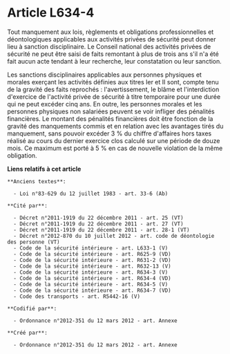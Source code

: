 # Article L634-4

Tout manquement aux lois, règlements et obligations professionnelles et déontologiques applicables aux activités privées de
sécurité peut donner lieu à sanction disciplinaire. Le Conseil national des activités privées de sécurité ne peut être saisi
de faits remontant à plus de trois ans s'il n'a été fait aucun acte tendant à leur recherche, leur constatation ou leur
sanction.

Les sanctions disciplinaires applicables aux personnes physiques et morales exerçant les activités définies aux titres Ier et
II sont, compte tenu de la gravité des faits reprochés : l'avertissement, le blâme et l'interdiction d'exercice de l'activité
privée de sécurité à titre temporaire pour une durée qui ne peut excéder cinq ans. En outre, les personnes morales et les
personnes physiques non salariées peuvent se voir infliger des pénalités financières. Le montant des pénalités financières
doit être fonction de la gravité des manquements commis et en relation avec les avantages tirés du manquement, sans pouvoir
excéder 3 % du chiffre d'affaires hors taxes réalisé au cours du dernier exercice clos calculé sur une période de douze mois.
Ce maximum est porté à 5 % en cas de nouvelle violation de la même obligation.

**Liens relatifs à cet article**

	**Anciens textes**:

	  - Loi n°83-629 du 12 juillet 1983 - art. 33-6 (Ab)

	**Cité par**:

	  - Décret n°2011-1919 du 22 décembre 2011 - art. 25 (VT)
	  - Décret n°2011-1919 du 22 décembre 2011 - art. 27 (VT)
	  - Décret n°2011-1919 du 22 décembre 2011 - art. 28-1 (VT)
	  - Décret n°2012-870 du 10 juillet 2012 - art. code de déontologie des personne (VT)
	  - Code de la sécurité intérieure - art. L633-1 (V)
	  - Code de la sécurité intérieure - art. R625-9 (VD)
	  - Code de la sécurité intérieure - art. R631-2 (VD)
	  - Code de la sécurité intérieure - art. R632-13 (V)
	  - Code de la sécurité intérieure - art. R634-3 (V)
	  - Code de la sécurité intérieure - art. R634-4 (VD)
	  - Code de la sécurité intérieure - art. R634-5 (V)
	  - Code de la sécurité intérieure - art. R634-7 (VD)
	  - Code des transports - art. R5442-16 (V)

	**Codifié par**:

	  - Ordonnance n°2012-351 du 12 mars 2012 - art. Annexe

	**Créé par**:

	  - Ordonnance n°2012-351 du 12 mars 2012 - art. Annexe
